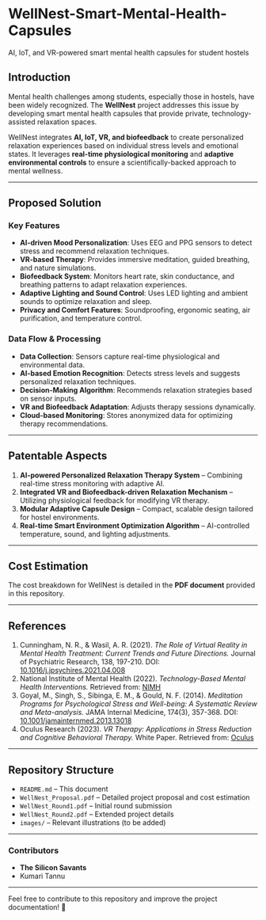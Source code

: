 # WellNest-Smart-Mental-Health-Capsules
AI, IoT, and VR-powered smart mental health capsules for student hostels

## Introduction
Mental health challenges among students, especially those in hostels, have been widely recognized. The **WellNest** project addresses this issue by developing smart mental health capsules that provide private, technology-assisted relaxation spaces.

WellNest integrates **AI, IoT, VR, and biofeedback** to create personalized relaxation experiences based on individual stress levels and emotional states. It leverages **real-time physiological monitoring** and **adaptive environmental controls** to ensure a scientifically-backed approach to mental wellness.

---

## Proposed Solution
### Key Features
- **AI-driven Mood Personalization**: Uses EEG and PPG sensors to detect stress and recommend relaxation techniques.
- **VR-based Therapy**: Provides immersive meditation, guided breathing, and nature simulations.
- **Biofeedback System**: Monitors heart rate, skin conductance, and breathing patterns to adapt relaxation experiences.
- **Adaptive Lighting and Sound Control**: Uses LED lighting and ambient sounds to optimize relaxation and sleep.
- **Privacy and Comfort Features**: Soundproofing, ergonomic seating, air purification, and temperature control.

### Data Flow & Processing
- **Data Collection**: Sensors capture real-time physiological and environmental data.
- **AI-based Emotion Recognition**: Detects stress levels and suggests personalized relaxation techniques.
- **Decision-Making Algorithm**: Recommends relaxation strategies based on sensor inputs.
- **VR and Biofeedback Adaptation**: Adjusts therapy sessions dynamically.
- **Cloud-based Monitoring**: Stores anonymized data for optimizing therapy recommendations.

---

## Patentable Aspects
1. **AI-powered Personalized Relaxation Therapy System** – Combining real-time stress monitoring with adaptive AI.
2. **Integrated VR and Biofeedback-driven Relaxation Mechanism** – Utilizing physiological feedback for modifying VR therapy.
3. **Modular Adaptive Capsule Design** – Compact, scalable design tailored for hostel environments.
4. **Real-time Smart Environment Optimization Algorithm** – AI-controlled temperature, sound, and lighting adjustments.

---

## Cost Estimation
The cost breakdown for WellNest is detailed in the **PDF document** provided in this repository.

---

## References
1. Cunningham, N. R., & Wasil, A. R. (2021). *The Role of Virtual Reality in Mental Health Treatment: Current Trends and Future Directions.* Journal of Psychiatric Research, 138, 197-210. DOI: [10.1016/j.jpsychires.2021.04.008](https://doi.org/10.1016/j.jpsychires.2021.04.008)
2. National Institute of Mental Health (2022). *Technology-Based Mental Health Interventions.* Retrieved from: [NIMH](https://www.nimh.nih.gov/health/topics/technology-and-the-future-of-mental-health-treatment)
3. Goyal, M., Singh, S., Sibinga, E. M., & Gould, N. F. (2014). *Meditation Programs for Psychological Stress and Well-being: A Systematic Review and Meta-analysis.* JAMA Internal Medicine, 174(3), 357-368. DOI: [10.1001/jamainternmed.2013.13018](https://jamanetwork.com/journals/jamainternalmedicine/fullarticle/1809754)
4. Oculus Research (2023). *VR Therapy: Applications in Stress Reduction and Cognitive Behavioral Therapy.* White Paper. Retrieved from: [Oculus](https://www.oculus.com)

---

## Repository Structure
- `README.md` – This document
- `WellNest_Proposal.pdf` – Detailed project proposal and cost estimation
- `WellNest_Round1.pdf` – Initial round submission
- `WellNest_Round2.pdf` – Extended project details
- `images/` – Relevant illustrations (to be added)

---

### Contributors
- **The Silicon Savants**
- Kumari Tannu

---

Feel free to contribute to this repository and improve the project documentation! 🚀
